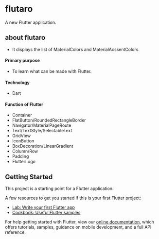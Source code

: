 # flutaro

A new Flutter application.

## about flutaro
- It displays the list of MaterialColors and MaterialAcssentColors.
#### Primary purpose
- To learn what can be made with Flutter.
#### Technology
- Dart
#### Function of Flutter
- Container
- FlatButton/RoundedRectangleBorder
- Navigator/MaterialPageRoute
- Text/TextStyle/SelectableText
- GridView
- IconButton
- BoxDecoration/LinearGradient
- Column/Row
- Padding
- FlutterLogo


## Getting Started

This project is a starting point for a Flutter application.

A few resources to get you started if this is your first Flutter project:

- [Lab: Write your first Flutter app](https://flutter.dev/docs/get-started/codelab)
- [Cookbook: Useful Flutter samples](https://flutter.dev/docs/cookbook)

For help getting started with Flutter, view our
[online documentation](https://flutter.dev/docs), which offers tutorials,
samples, guidance on mobile development, and a full API reference.
